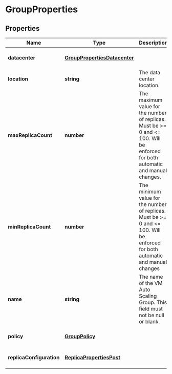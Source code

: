 # GroupProperties

## Properties
| Name | Type | Description | Notes |
| ------------ | ------------- | ------------- | ------------- |
| **datacenter** | [**GroupPropertiesDatacenter**](GroupPropertiesDatacenter.md) |  | [optional] [default to undefined] |
| **location** | **string** | The data center location. | [readonly] [default to undefined] |
| **maxReplicaCount** | **number** | The maximum value for the number of replicas. Must be >= 0 and <= 100. Will be enforced for both automatic and manual changes. | [optional] [default to undefined] |
| **minReplicaCount** | **number** | The minimum value for the number of replicas. Must be >= 0 and <= 100. Will be enforced for both automatic and manual changes | [optional] [default to undefined] |
| **name** | **string** | The name of the VM Auto Scaling Group. This field must not be null or blank. | [optional] [default to undefined] |
| **policy** | [**GroupPolicy**](GroupPolicy.md) |  | [optional] [default to undefined] |
| **replicaConfiguration** | [**ReplicaPropertiesPost**](ReplicaPropertiesPost.md) |  | [optional] [default to undefined] |


